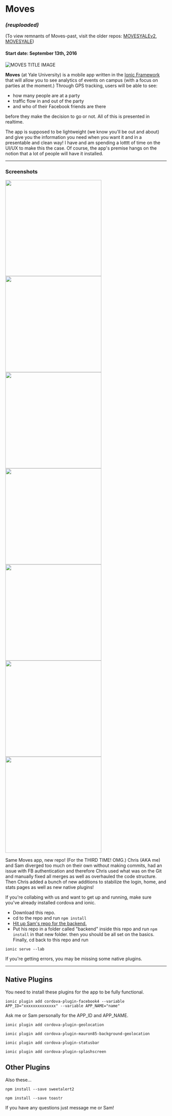 # Moves
### *(reuploaded)*
(To view remnants of Moves-past, visit the older repos: [MOVESYALEv2](https://github.com/mooreorless555/MOVESYALEv2), [MOVESYALE](https://github.com/mooreorless555/MOVESYALE))
#### Start date: September 13th, 2016



![MOVES TITLE IMAGE](/src/assets/img/MOVES_logo_git.png "Moves Logo")

**Moves** (at Yale University) is a mobile app written in the [Ionic Framework](http://ionicframework.com/) that will allow you to see analytics of events on campus (with a focus on parties at the moment.) Through GPS tracking, users will be able to see:
- how many people are at a party
- traffic flow in and out of the party
- and who of their Facebook friends are there 

before they make the decision to go or not. All of this is presented in realtime. 

The app is supposed to be lightweight (we know you'll be out and about) and give you the information you need when you want it and in a presentable and clean way! I have and am spending a lotttt of time on the UI/UX to make this the case. Of course, the app's premise hangs on the notion that a lot of people will have it installed.

--------

### Screenshots

<img src="/screenshots/login.png" width="300"><img src="/screenshots/login_02.png" width="300">
<img src="/screenshots/hub.png" width="300"><img src="/screenshots/hub_02.png" width="300">
<img src="/screenshots/info.png" width="300"><img src="/screenshots/info_02.png" width="300">
<img src="/screenshots/make.png" width="300">

Same Moves app, new repo! (For the THIRD TIME! OMG.) Chris (AKA me) and Sam diverged too much on their own without making commits, had an issue with FB authentication and therefore Chris used what was on the Git and manually fixed all merges as well as overhauled the code structure. Then Chris added a bunch of new additions to stabilize the login, home, and stats pages as well as new native plugins!

If you're collabing with us and want to get up and running, make sure you've already installed cordova and ionic.

- Download this repo.
- cd to the repo and run `npm install`
- [Hit up Sam's repo for the backend.](https://github.com/smbddha/moves_backend)
- Put his repo in a folder called "backend" inside this repo and run `npm install` in that new folder.
then you should be all set on the basics. Finally, cd back to this repo and run
```
ionic serve --lab
```
If you're getting errors, you may be missing some native plugins.

---
## Native Plugins
You need to install these plugins for the app to be fully functional.

```
ionic plugin add cordova-plugin-facebook4 --variable APP_ID="xxxxxxxxxxxxxx" --variable APP_NAME="name"
```
Ask me or Sam personally for the APP_ID and APP_NAME.
```
ionic plugin add cordova-plugin-geolocation
```
```
ionic plugin add cordova-plugin-mauron85-background-geolocation
```
```
ionic plugin add cordova-plugin-statusbar
```
```
ionic plugin add cordova-plugin-splashscreen
```

## Other Plugins
Also these...
```
npm install --save sweetalert2
```
```
npm install --save toastr
```

If you have any questions just message me or Sam!
